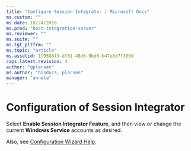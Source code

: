 ```yaml
---
title: "Configure Session Integrator | Microsoft Docs"
ms.custom: ""
ms.date: 10/24/2016
ms.prod: "host-integration-server"
ms.reviewer: ""
ms.suite: ""
ms.tgt_pltfrm: ""
ms.topic: "article"
ms.assetid: 1f9588f3-df01-48d6-9bd0-b47e8d7f309d
caps.latest.revision: 4
author: "gplarsen"
ms.author: "hisdocs; plarsen"
manager: "anneta"
---
```

# Configuration of Session Integrator
Select **Enable Session Integrator Feature**, and then view or change the current **Windows Service** accounts as desired.  
  
Also, see [Configuration Wizard Help](../install-and-config-guides/configuration-wizard-help2.md).